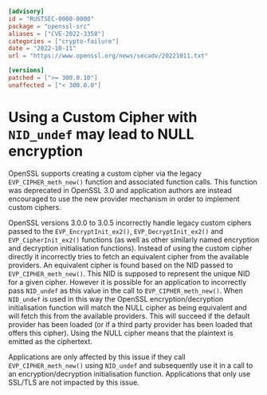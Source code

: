 ```toml
[advisory]
id = "RUSTSEC-0000-0000"
package = "openssl-src"
aliases = ["CVE-2022-3358"]
categories = ["crypto-failure"]
date = "2022-10-11"
url = "https://www.openssl.org/news/secadv/20221011.txt"

[versions]
patched = [">= 300.0.10"]
unaffected = ["< 300.0.0"]
```

# Using a Custom Cipher with `NID_undef` may lead to NULL encryption

OpenSSL supports creating a custom cipher via the legacy `EVP_CIPHER_meth_new()`
function and associated function calls. This function was deprecated in OpenSSL
3.0 and application authors are instead encouraged to use the new provider
mechanism in order to implement custom ciphers.

OpenSSL versions 3.0.0 to 3.0.5 incorrectly handle legacy custom ciphers passed
to the `EVP_EncryptInit_ex2()`, `EVP_DecryptInit_ex2()` and `EVP_CipherInit_ex2()`
functions (as well as other similarly named encryption and decryption
initialisation functions). Instead of using the custom cipher directly it
incorrectly tries to fetch an equivalent cipher from the available providers.
An equivalent cipher is found based on the NID passed to `EVP_CIPHER_meth_new()`.
This NID is supposed to represent the unique NID for a given cipher. However it
is possible for an application to incorrectly pass `NID_undef` as this value in
the call to `EVP_CIPHER_meth_new()`. When `NID_undef` is used in this way the
OpenSSL encryption/decryption initialisation function will match the NULL cipher
as being equivalent and will fetch this from the available providers. This will
succeed if the default provider has been loaded (or if a third party provider
has been loaded that offers this cipher). Using the NULL cipher means that the
plaintext is emitted as the ciphertext.

Applications are only affected by this issue if they call `EVP_CIPHER_meth_new()`
using `NID_undef` and subsequently use it in a call to an encryption/decryption
initialisation function. Applications that only use SSL/TLS are not impacted by
this issue.
